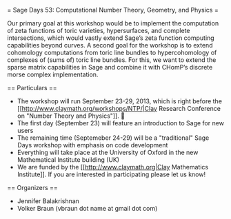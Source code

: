 = Sage Days 53: Computational Number Theory, Geometry, and Physics =


Our primary goal at this workshop would be to implement the computation of zeta functions of toric varieties, hypersurfaces, and complete intersections, which would vastly extend Sage’s zeta function computing capabilities beyond curves. A second goal for the workshop is to extend cohomology computations from toric line bundles to hypercohomology of complexes of (sums of) toric line bundles. For this, we want to extend the sparse matrix capabilities in Sage and combine it with CHomP’s discrete morse complex implementation.

== Particulars ==

  * The workshop will run September 23-29, 2013, which is right before the [[http://www.claymath.org/workshops/NTP/|Clay Research Conference on "Number Theory and Physics"]]. 
  * The first day (September 23) will feature an introduction to Sage for new users
  * The remaining time (Septemeber 24-29) will be a "traditional" Sage Days workshop with emphasis on code development
  * Everything will take place at the University of Oxford in the new Mathematical Institute building (UK)
  * We are funded by the [[http://www.claymath.org|Clay Mathematics Institute]]. If you are interested in participating please let us know! 

== Organizers ==

  * Jennifer Balakrishnan 
  * Volker Braun (vbraun dot name at gmail dot com)
